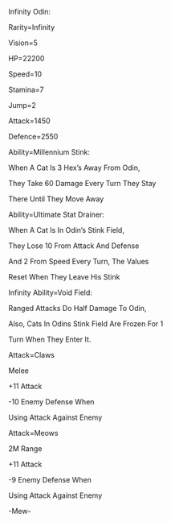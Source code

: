 Infinity Odin:

Rarity=Infinity

Vision=5

HP=22200

Speed=10

Stamina=7

Jump=2

Attack=1450

Defence=2550

Ability=Millennium Stink:

When A Cat Is 3 Hex’s Away From Odin,

They Take 60 Damage Every Turn They Stay

There Until They Move Away

Ability=Ultimate Stat Drainer:

When A Cat Is In Odin’s Stink Field,

They Lose 10 From Attack And Defense

And 2 From Speed Every Turn, The Values

Reset When They Leave His Stink

Infinity Ability=Void Field:

Ranged Attacks Do Half Damage To Odin,

Also, Cats In Odins Stink Field Are Frozen For 1

Turn When They Enter It.

Attack=Claws

Melee

+11 Attack

-10 Enemy Defense When 

Using Attack Against Enemy

Attack=Meows

2M Range

+11 Attack

-9 Enemy Defense When

Using Attack Against Enemy

-Mew-
